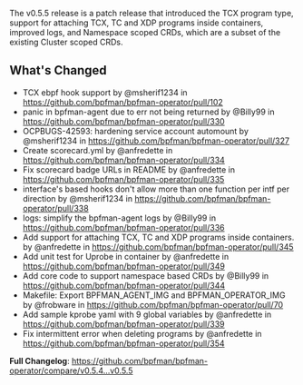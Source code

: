 The v0.5.5 release is a patch release that introduced the TCX program type, support for attaching TCX, TC and XDP programs inside containers, improved logs, and Namespace scoped CRDs, which are a subset of the existing Cluster scoped CRDs.

## What's Changed
* TCX ebpf hook support by @msherif1234 in https://github.com/bpfman/bpfman-operator/pull/102
* panic in bpfman-agent due to err not being returned by @Billy99 in https://github.com/bpfman/bpfman-operator/pull/330
* OCPBUGS-42593: hardening service account automount by @msherif1234 in https://github.com/bpfman/bpfman-operator/pull/327
* Create scorecard.yml by @anfredette in https://github.com/bpfman/bpfman-operator/pull/334
* Fix scorecard badge URLs in README by @anfredette in https://github.com/bpfman/bpfman-operator/pull/335
* interface's based hooks don't allow more than one function per intf per direction by @msherif1234 in https://github.com/bpfman/bpfman-operator/pull/338
* logs: simplify the bpfman-agent logs by @Billy99 in https://github.com/bpfman/bpfman-operator/pull/336
* Add support for attaching TCX, TC and XDP programs inside containers. by @anfredette in https://github.com/bpfman/bpfman-operator/pull/345
* Add unit test for Uprobe in container by @anfredette in https://github.com/bpfman/bpfman-operator/pull/349
* Add core code to support namespace based CRDs by @Billy99 in https://github.com/bpfman/bpfman-operator/pull/344
* Makefile: Export BPFMAN_AGENT_IMG and BPFMAN_OPERATOR_IMG by @frobware in https://github.com/bpfman/bpfman-operator/pull/70
* Add sample kprobe yaml with 9 global variables by @anfredette in https://github.com/bpfman/bpfman-operator/pull/339
* Fix intermittent error when deleting programs by @anfredette in https://github.com/bpfman/bpfman-operator/pull/354

**Full Changelog**: https://github.com/bpfman/bpfman-operator/compare/v0.5.4...v0.5.5
